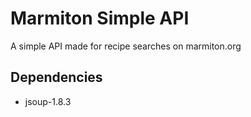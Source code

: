 # Marmiton Simple API
A simple API made for recipe searches on marmiton.org

## Dependencies
* jsoup-1.8.3
